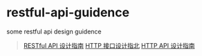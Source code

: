 # restful-api-guidence
some restful api design guidence

> [RESTful API 设计指南](http://www.ruanyifeng.com/blog/2014/05/restful_api.html)
> [HTTP 接口设计指北](https://github.com/bolasblack/http-api-guide)
> [HTTP API 设计指南](https://github.com/ZhangBohan/http-api-design-ZH_CN)
